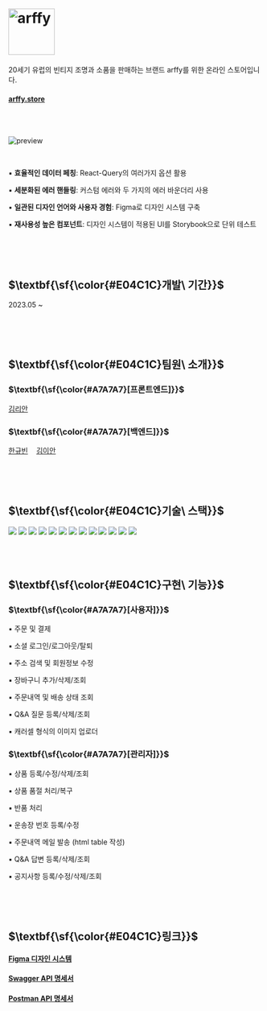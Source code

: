 # <img src="https://github.com/lianKim/arffy-client/assets/97217822/f8af3b48-2282-4080-82d2-83ee2bb19a21" alt="arffy" width="92px">

20세기 유럽의 빈티지 조명과 소품을 판매하는 브랜드 arffy를 위한 온라인 스토어입니다. 

#### [arffy.store](https://arffy.store)

</br>

</br>

![preview](https://github.com/lianKim/arffy-client/assets/97217822/a67e4669-0d45-47fa-a882-a4fbc88cebcd)

</br>

▪️ **효율적인 데이터 페칭**: React-Query의 여러가지 옵션 활용

▪️ **세분화된 에러 핸들링**: 커스텀 에러와 두 가지의 에러 바운더리 사용

▪️ **일관된 디자인 언어와 사용자 경험**: Figma로 디자인 시스템 구축

▪️ **재사용성 높은 컴포넌트**: 디자인 시스템이 적용된 UI를 Storybook으로 단위 테스트

</br>

</br>

</br>

<h2>$\textbf{\sf{\color{#E04C1C}개발\ 기간}}$</h2>

2023.05 ~ 

</br>

</br>

</br>

<h2>$\textbf{\sf{\color{#E04C1C}팀원\ 소개}}$</h2>

<h3>$\textbf{\sf{\color{#A7A7A7}[프론트엔드]}}$</h3>

[김리안](https://github.com/lianKim)
  
<h3>$\textbf{\sf{\color{#A7A7A7}[백엔드]}}$</h3>

[한규빈](https://github.com/rbsks)ㅤ [김이안](https://github.com/kormeian)

</br>

</br>

</br>

<h2>$\textbf{\sf{\color{#E04C1C}기술\ 스택}}$</h2>

<div>
  <img src="https://img.shields.io/badge/Typescript-3178C6?&style=flat-square&logo=typescript&logoColor=white">
  <img src="https://img.shields.io/badge/React-61DAFB?&style=flat-square&logo=react&logoColor=white">
  <img src="https://img.shields.io/badge/React Query-FF4154?&style=flat-square&logo=reactquery&logoColor=white">
  <img src="https://img.shields.io/badge/Jotai-lightgrey?&style=flat-square&logo=jotai&logoColor=white">
  <img src="https://img.shields.io/badge/Styled Component-DB7093?&style=flat-square&logo=styledcomponents&logoColor=white">
  <img src="https://img.shields.io/badge/Storybook-FF4785?&style=flat-square&logo=storybook&logoColor=white">
  <img src="https://img.shields.io/badge/Jest-C21325?&style=flat-square&logo=jest&logoColor=white">
  <img src="https://img.shields.io/badge/Figma-F24E1E?&style=flat-square&logo=figma&logoColor=white">
  <img src="https://img.shields.io/badge/Amazon EC2-FF9900?&style=flat-square&logo=amazonec2&logoColor=white">
  <img src="https://img.shields.io/badge/Github Actions-2088FF?&style=flat-square&logo=githubactions&logoColor=white">
  <img src="https://img.shields.io/badge/Postman-FF6C37?&style=flat-square&logo=postman&logoColor=white">
  <img src="https://img.shields.io/badge/Swagger-85EA2D?style=flat-sqaure&logo=swagger&logoColor=white">
  <img src="https://img.shields.io/badge/Slack-4A154B?&style=flat-square&logo=slack&logoColor=white">
</div>

</br>

</br>

</br>

<h2>$\textbf{\sf{\color{#E04C1C}구현\ 기능}}$</h2>

<h3>$\textbf{\sf{\color{#A7A7A7}[사용자]}}$</h3>

▪️ 주문 및 결제

▪️ 소셜 로그인/로그아웃/탈퇴

▪️ 주소 검색 및 회원정보 수정

▪️ 장바구니 추가/삭제/조회

▪️ 주문내역 및 배송 상태 조회

▪️ Q&A 질문 등록/삭제/조회

▪️ 캐러셀 형식의 이미지 업로더

<h3>$\textbf{\sf{\color{#A7A7A7}[관리자]}}$</h3>

▪️ 상품 등록/수정/삭제/조회

▪️ 상품 품절 처리/복구

▪️ 반품 처리

▪️ 운송장 번호 등록/수정

▪️ 주문내역 메일 발송 (html table 작성)

▪️ Q&A 답변 등록/삭제/조회

▪️ 공지사항 등록/수정/삭제/조회

</br>

</br>

</br>

<h2>$\textbf{\sf{\color{#E04C1C}링크}}$</h2>

#### [Figma 디자인 시스템](https://www.figma.com/file/AUkFFhRZln5S5PYp9zgvXz/Gokkan-UI?node-id=0%3A1&t=JhSvLc7xt2WzzCmV-1)
#### [Swagger API 명세서](https://api.arffy.store/swagger-ui/index.html#/)
#### [Postman API 명세서](https://winter-shadow-67431.postman.co/workspace/arffy~9c452189-ddd1-419e-b241-e309e4fd56bd/collection/14010261-0a8230ad-8fdc-448e-8adb-9424464c3c1b)

</br>
